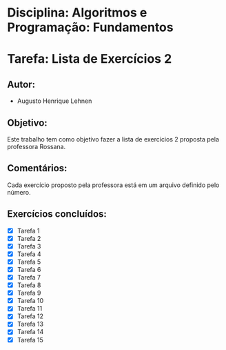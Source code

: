 # Disciplina: Algoritmos e Programação: Fundamentos

# Tarefa: Lista de Exercícios 2

## Autor:
- Augusto Henrique Lehnen

## Objetivo:
Este trabalho tem como objetivo fazer a lista de exercícios 2 proposta pela professora Rossana.

## Comentários:
Cada exercício proposto pela professora está em um arquivo definido pelo número.

## Exercícios concluídos:
- [x] Tarefa 1
- [x] Tarefa 2
- [x] Tarefa 3
- [x] Tarefa 4
- [x] Tarefa 5
- [x] Tarefa 6
- [x] Tarefa 7
- [x] Tarefa 8
- [x] Tarefa 9
- [x] Tarefa 10
- [x] Tarefa 11
- [x] Tarefa 12
- [x] Tarefa 13
- [x] Tarefa 14
- [x] Tarefa 15
